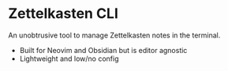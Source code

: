 # Zettelkasten CLI

An unobtrusive tool to manage Zettelkasten notes in the terminal.

- Built for Neovim and Obsidian but is editor agnostic
- Lightweight and low/no config
